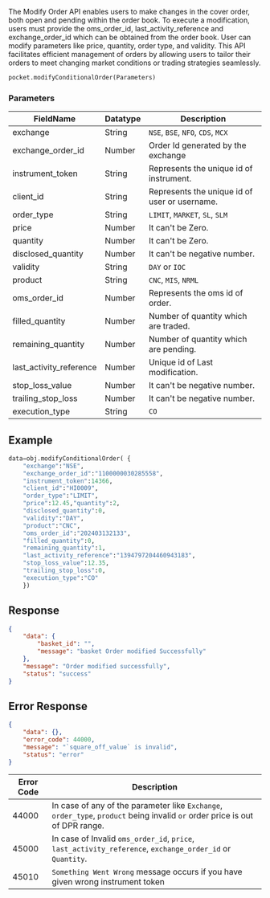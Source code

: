 <!-- ## Modify Cover Order -->
The Modify Order API enables users to make changes in the cover order, both open and pending within the order book. To execute a modification, users must provide the oms_order_id, last_activity_reference and exchange_order_id which can be obtained from the order book. User can modify parameters like price, quantity, order type, and validity. This API facilitates efficient management of orders by allowing users to tailor their orders to meet changing market conditions or trading strategies seamlessly.
```python
pocket.modifyConditionalOrder(Parameters)
```

### Parameters
| FieldName                | Datatype | Description                                       |
|--------------------------|----------|---------------------------------------------------|
| exchange                 | String   | `NSE`, `BSE`, `NFO`, `CDS`, `MCX`                          |
| exchange_order_id        | Number   |  Order Id generated by the exchange                                       |
| instrument_token         | String   | Represents the unique id of instrument.           |
| client_id                | String   | Represents the unique id of user or username.     |
| order_type               | String   | `LIMIT`, `MARKET`, `SL`, `SLM`                           |
| price                    | Number   | It can't be Zero.                                 |
| quantity                 | Number   | It can't be Zero.                                 |
| disclosed_quantity       | Number   | It can't be negative number.                      |
| validity                 | String   | `DAY` or `IOC`                                        |
| product                  | String   | `CNC`, `MIS`, `NRML`                                    |
| oms_order_id            | Number   | Represents the oms id of order.                |
| filled_quantity          | Number   | Number of quantity which are traded.              |
| remaining_quantity       | Number   | Number of quantity which are pending.             |
| last_activity_reference  | Number   | Unique id of Last modification.                   |
| stop_loss_value          | Number   | It can't be negative number.                      |
| trailing_stop_loss       | Number   | It can't be negative number.                      |
| execution_type           | String   | `CO`                                                |


## Example
```python
data=obj.modifyConditionalOrder( {
    "exchange":"NSE",
    "exchange_order_id":"1100000030285558",
    "instrument_token":14366,
    "client_id":"HI0009",
    "order_type":"LIMIT",
    "price":12.45,"quantity":2,
    "disclosed_quantity":0,
    "validity":"DAY",
    "product":"CNC",
    "oms_order_id":"202403132133",
    "filled_quantity":0,
    "remaining_quantity":1,
    "last_activity_reference":"1394797204460943183",
    "stop_loss_value":12.35,
    "trailing_stop_loss":0,
    "execution_type":"CO"
    })
```


## Response
```json
{
    "data": {
        "basket_id": "",
        "message": "basket Order modified Successfully"
    },
    "message": "Order modified successfully",
    "status": "success"
}
```

## Error Response
```json
{
    "data": {},
    "error_code": 44000,
    "message": "`square_off_value` is invalid",
    "status": "error"
}
```

| Error Code | Description                                                |
|------------|------------------------------------------------------------|
| 44000      | In case of any of the parameter like `Exchange`,  `order_type`, `product` being invalid `or` order price is out of DPR range.|
| 45000      | In case of Invalid `oms_order_id`, `price`, `last_activity_reference`, `exchange_order_id`  or `Quantity`.                                        |
| 45010      | `Something Went Wrong` message occurs if you have given wrong instrument token                             |